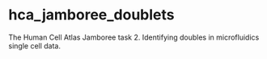 # hca_jamboree_doublets
The Human Cell Atlas Jamboree task 2. Identifying doubles in microfluidics single cell data.
